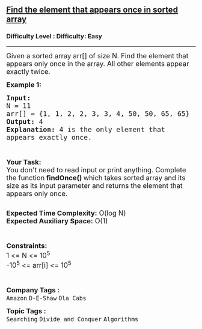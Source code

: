 <h2><a href="https://www.geeksforgeeks.org/problems/find-the-element-that-appears-once-in-sorted-array0624/1">Find the element that appears once in sorted array</a></h2><h3>Difficulty Level : Difficulty: Easy</h3><hr><div class="problems_problem_content__Xm_eO"><p><span style="font-size:18px">Given a sorted array arr[] of size N. Find the element that appears only once in the array. All other elements appear exactly twice.&nbsp;</span></p>

<p><strong><span style="font-size:18px">Example 1:</span></strong></p>

<pre><span style="font-size:18px"><strong>Input:</strong>
N = 11
arr[] = {1, 1, 2, 2, 3, 3, 4, 50, 50, 65, 65}
<strong>Output:</strong> 4
<strong>Explanation:</strong> 4 is the only element that 
appears exactly once.</span></pre>

<p>&nbsp;</p>

<p><span style="font-size:18px"><strong>Your Task: &nbsp;</strong><br>
You don't need to read input or print anything. Complete the function<strong> findOnce() </strong>which takes sorted array and its size as its input parameter and returns the element that appears only once.&nbsp;</span></p>

<p><br>
<span style="font-size:18px"><strong>Expected Time Complexity:</strong> O(log N)<br>
<strong>Expected Auxiliary Space:</strong> O(1)</span></p>

<p>&nbsp;</p>

<p><span style="font-size:18px"><strong>Constraints:</strong><br>
1&nbsp;&lt;= N &lt;= 10<sup>5</sup><br>
-10<sup>5</sup>&nbsp;&lt;= arr[i] &lt;=&nbsp;10<sup>5</sup></span></p>

<p>&nbsp;</p>
</div><p><span style=font-size:18px><strong>Company Tags : </strong><br><code>Amazon</code>&nbsp;<code>D-E-Shaw</code>&nbsp;<code>Ola Cabs</code>&nbsp;<br><p><span style=font-size:18px><strong>Topic Tags : </strong><br><code>Searching</code>&nbsp;<code>Divide and Conquer</code>&nbsp;<code>Algorithms</code>&nbsp;